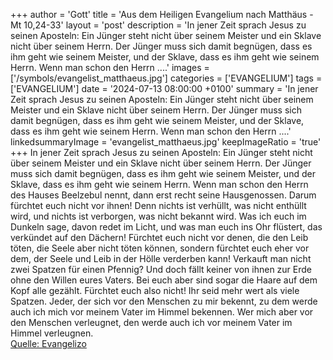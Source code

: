 +++
author = 'Gott'
title = 'Aus dem Heiligen Evangelium nach Matthäus - Mt 10,24-33'
layout = 'post'
description = 'In jener Zeit sprach Jesus zu seinen Aposteln: Ein Jünger steht nicht über seinem Meister und ein Sklave nicht über seinem Herrn. Der Jünger muss sich damit begnügen, dass es ihm geht wie seinem Meister, und der Sklave, dass es ihm geht wie seinem Herrn. Wenn man schon den Herrn ....'
images = ['/symbols/evangelist_matthaeus.jpg']
categories = ['EVANGELIUM']
tags = ['EVANGELIUM']
date = '2024-07-13 08:00:00 +0100'
summary = 'In jener Zeit sprach Jesus zu seinen Aposteln: Ein Jünger steht nicht über seinem Meister und ein Sklave nicht über seinem Herrn. Der Jünger muss sich damit begnügen, dass es ihm geht wie seinem Meister, und der Sklave, dass es ihm geht wie seinem Herrn. Wenn man schon den Herrn ....'
linkedsummaryImage = 'evangelist_matthaeus.jpg'
keepImageRatio = 'true'
+++
In jener Zeit sprach Jesus zu seinen Aposteln: Ein Jünger steht nicht über seinem Meister und ein Sklave nicht über seinem Herrn.
Der Jünger muss sich damit begnügen, dass es ihm geht wie seinem Meister, und der Sklave, dass es ihm geht wie seinem Herrn. Wenn man schon den Herrn des Hauses Beelzebul nennt, dann erst recht seine Hausgenossen.<!--more-->
Darum fürchtet euch nicht vor ihnen! Denn nichts ist verhüllt, was nicht enthüllt wird, und nichts ist verborgen, was nicht bekannt wird.
Was ich euch im Dunkeln sage, davon redet im Licht, und was man euch ins Ohr flüstert, das verkündet auf den Dächern!
Fürchtet euch nicht vor denen, die den Leib töten, die Seele aber nicht töten können, sondern fürchtet euch eher vor dem, der Seele und Leib in der Hölle verderben kann!
Verkauft man nicht zwei Spatzen für einen Pfennig? Und doch fällt keiner von ihnen zur Erde ohne den Willen eures Vaters.
Bei euch aber sind sogar die Haare auf dem Kopf alle gezählt.
Fürchtet euch also nicht! Ihr seid mehr wert als viele Spatzen.
Jeder, der sich vor den Menschen zu mir bekennt, zu dem werde auch ich mich vor meinem Vater im Himmel bekennen.
Wer mich aber vor den Menschen verleugnet, den werde auch ich vor meinem Vater im Himmel verleugnen.<br> [Quelle: Evangelizo](https://evangeliumtagfuertag.org/DE/gospel)